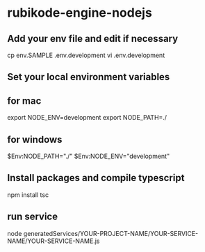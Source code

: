 # rubikode-engine-nodejs

## Add your env file and edit if necessary
cp env.SAMPLE .env.development
vi .env.development

## Set your local environment variables
## for mac
export NODE_ENV=development
export NODE_PATH=./

## for windows
$Env:NODE_PATH="./"
$Env:NODE_ENV="development"

## Install packages and compile typescript
npm install
tsc

## run service
node generatedServices/YOUR-PROJECT-NAME/YOUR-SERVICE-NAME/YOUR-SERVICE-NAME.js